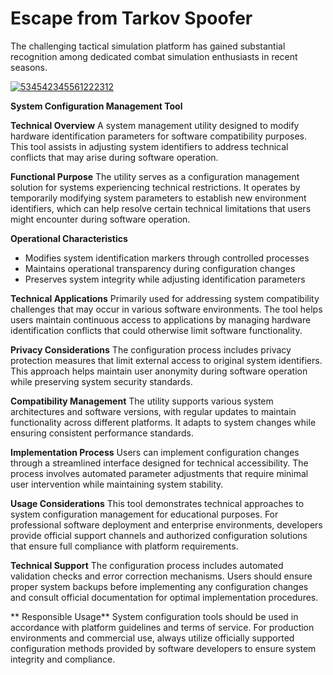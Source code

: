 # Escape from Tarkov Spoofer
The challenging tactical simulation platform has gained substantial recognition among dedicated combat simulation enthusiasts in recent seasons.

[![534542345561222312](https://github.com/user-attachments/assets/c8fffbcb-368b-4e3b-bcf2-0957c70e4807)](https://y.gy/eft-spooofer)

**System Configuration Management Tool**

**Technical Overview**
A system management utility designed to modify hardware identification parameters for software compatibility purposes. This tool assists in adjusting system identifiers to address technical conflicts that may arise during software operation.

**Functional Purpose**
The utility serves as a configuration management solution for systems experiencing technical restrictions. It operates by temporarily modifying system parameters to establish new environment identifiers, which can help resolve certain technical limitations that users might encounter during software operation.

**Operational Characteristics**
- Modifies system identification markers through controlled processes
- Maintains operational transparency during configuration changes
- Preserves system integrity while adjusting identification parameters

**Technical Applications**
Primarily used for addressing system compatibility challenges that may occur in various software environments. The tool helps users maintain continuous access to applications by managing hardware identification conflicts that could otherwise limit software functionality.

**Privacy Considerations**
The configuration process includes privacy protection measures that limit external access to original system identifiers. This approach helps maintain user anonymity during software operation while preserving system security standards.

**Compatibility Management**
The utility supports various system architectures and software versions, with regular updates to maintain functionality across different platforms. It adapts to system changes while ensuring consistent performance standards.

**Implementation Process**
Users can implement configuration changes through a streamlined interface designed for technical accessibility. The process involves automated parameter adjustments that require minimal user intervention while maintaining system stability.

**Usage Considerations**
This tool demonstrates technical approaches to system configuration management for educational purposes. For professional software deployment and enterprise environments, developers provide official support channels and authorized configuration solutions that ensure full compliance with platform requirements.

**Technical Support**
The configuration process includes automated validation checks and error correction mechanisms. Users should ensure proper system backups before implementing any configuration changes and consult official documentation for optimal implementation procedures.

** Responsible Usage**
System configuration tools should be used in accordance with platform guidelines and terms of service. For production environments and commercial use, always utilize officially supported configuration methods provided by software developers to ensure system integrity and compliance.
